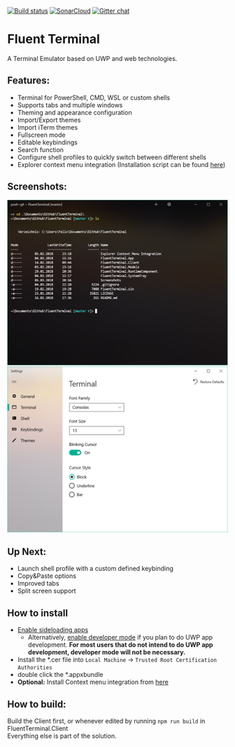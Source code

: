 
[![Build status](https://ci.appveyor.com/api/projects/status/4r429bv594fxkygd/branch/master?svg=true)](https://ci.appveyor.com/project/felixse/fluentterminal/branch/master)
[![SonarCloud](https://sonarcloud.io/api/project_badges/measure?project=FluentTerminal&metric=alert_status)](https://sonarcloud.io/dashboard?id=FluentTerminal)
[![Gitter chat](https://badges.gitter.im/Join%20Chat.svg)](https://gitter.im/FluentTerminal)

# Fluent Terminal
A Terminal Emulator based on UWP and web technologies.

## Features:
- Terminal for PowerShell, CMD, WSL or custom shells
- Supports tabs and multiple windows
- Theming and appearance configuration
- Import/Export themes
- Import iTerm themes
- Fullscreen mode
- Editable keybindings
- Search function
- Configure shell profiles to quickly switch between different shells
- Explorer context menu integration (Installation script can be found [here](https://github.com/felixse/FluentTerminal/tree/master/Explorer%20Context%20Menu%20Integration))

## Screenshots:
![Terminal window](Screenshots/Terminal.png)
![Settings window](Screenshots/Settings.png)

## Up Next:
- Launch shell profile with a custom defined keybinding
- Copy&Paste options
- Improved tabs
- Split screen support

## How to install
- [Enable sideloading apps ](https://www.windowscentral.com/how-enable-windows-10-sideload-apps-outside-store
)
  - Alternatively, [enable developer mode](https://docs.microsoft.com/en-US/windows/uwp/get-started/enable-your-device-for-development) if you plan to do UWP app development. **For most users that do not intend to do UWP app development, developer mode will not be necessary.**
- Install the *.cer file into `Local Machine` -> `Trusted Root Certification Authorities`
- double click the *.appxbundle
- **Optional:** Install Context menu integration from [here](https://github.com/felixse/FluentTerminal/tree/master/Explorer%20Context%20Menu%20Integration)

## How to build:
Build the Client first, or whenever edited by running `npm run build` in FluentTerminal.Client  
Everything else is part of the solution.
